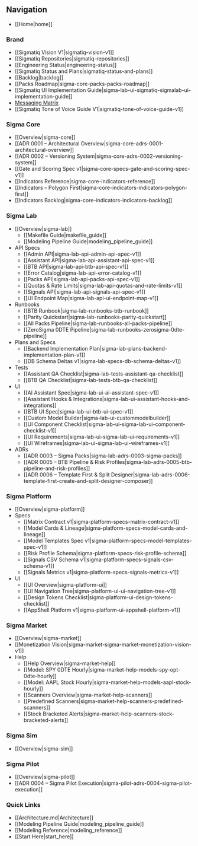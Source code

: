 ## Navigation

- [[Home|home]]

### Brand
- [[Sigmatiq Vision V1|sigmatiq-vision-v1]]
- [[Sigmatiq Repositories|sigmatiq-repositories]]
- [[Engineering Status|engineering-status]]
- [[Sigmatiq Status and Plans|sigmatiq-status-and-plans]]
- [[Backlog|backlog]]
- [[Packs Roadmap|sigma-core-packs-packs-roadmap]]
- [[Sigmatiq UI Implementation Guide|sigma-lab-ui-sigmatiq-sigmalab-ui-implementation-guide]]
- [Messaging Matrix](sigmatiq_messaging_matrix_v1.xlsx)
- [[Sigmatiq Tone of Voice Guide V1|sigmatiq-tone-of-voice-guide-v1]]

### Sigma Core
- [[Overview|sigma-core]]
- [[ADR 0001 – Architectural Overview|sigma-core-adrs-0001-architectural-overview]]
- [[ADR 0002 – Versioning System|sigma-core-adrs-0002-versioning-system]]
- [[Gate and Scoring Spec v1|sigma-core-specs-gate-and-scoring-spec-v1]]
- [[Indicators Reference|sigma-core-indicators-reference]]
- [[Indicators – Polygon First|sigma-core-indicators-indicators-polygon-first]]
- [[Indicators Backlog|sigma-core-indicators-indicators-backlog]]

### Sigma Lab
- [[Overview|sigma-lab]]
  - [[Makefile Guide|makefile_guide]]
  - [[Modeling Pipeline Guide|modeling_pipeline_guide]]
- API Specs
  - [[Admin API|sigma-lab-api-admin-api-spec-v1]]
  - [[Assistant API|sigma-lab-api-assistant-api-spec-v1]]
  - [[BTB API|sigma-lab-api-btb-api-spec-v1]]
  - [[Error Catalog|sigma-lab-api-error-catalog-v1]]
  - [[Packs API|sigma-lab-api-packs-api-spec-v1]]
  - [[Quotas & Rate Limits|sigma-lab-api-quotas-and-rate-limits-v1]]
  - [[Signals API|sigma-lab-api-signals-api-spec-v1]]
  - [[UI Endpoint Map|sigma-lab-api-ui-endpoint-map-v1]]
- Runbooks
  - [[BTB Runbook|sigma-lab-runbooks-btb-runbook]]
  - [[Parity Quickstart|sigma-lab-runbooks-parity-quickstart]]
  - [[All Packs Pipeline|sigma-lab-runbooks-all-packs-pipeline]]
  - [[ZeroSigma 0DTE Pipeline|sigma-lab-runbooks-zerosigma-0dte-pipeline]]
- Plans and Specs
  - [[Backend Implementation Plan|sigma-lab-plans-backend-implementation-plan-v1]]
  - [[DB Schema Deltas v1|sigma-lab-specs-db-schema-deltas-v1]]
- Tests
  - [[Assistant QA Checklist|sigma-lab-tests-assistant-qa-checklist]]
  - [[BTB QA Checklist|sigma-lab-tests-btb-qa-checklist]]
- UI
  - [[AI Assistant Spec|sigma-lab-ui-ai-assistant-spec-v1]]
  - [[Assistant Hooks & Integrations|sigma-lab-ui-assistant-hooks-and-integrations]]
  - [[BTB UI Spec|sigma-lab-ui-btb-ui-spec-v1]]
  - [[Custom Model Builder|sigma-lab-ui-custommodelbuilder]]
  - [[UI Component Checklist|sigma-lab-ui-sigma-lab-ui-component-checklist-v1]]
  - [[UI Requirements|sigma-lab-ui-sigma-lab-ui-requirements-v1]]
  - [[UI Wireframes|sigma-lab-ui-sigma-lab-ui-wireframes-v1]]
- ADRs
  - [[ADR 0003 – Sigma Packs|sigma-lab-adrs-0003-sigma-packs]]
  - [[ADR 0005 – BTB Pipeline & Risk Profiles|sigma-lab-adrs-0005-btb-pipeline-and-risk-profiles]]
  - [[ADR 0006 – Template First & Split Designer|sigma-lab-adrs-0006-template-first-create-and-split-designer-composer]]

### Sigma Platform
- [[Overview|sigma-platform]]
- Specs
  - [[Matrix Contract v1|sigma-platform-specs-matrix-contract-v1]]
  - [[Model Cards & Lineage|sigma-platform-specs-model-cards-and-lineage]]
  - [[Model Templates Spec v1|sigma-platform-specs-model-templates-spec-v1]]
  - [[Risk Profile Schema|sigma-platform-specs-risk-profile-schema]]
  - [[Signals CSV Schema v1|sigma-platform-specs-signals-csv-schema-v1]]
  - [[Signals Metrics v1|sigma-platform-specs-signals-metrics-v1]]
- UI
  - [[UI Overview|sigma-platform-ui]]
  - [[UI Navigation Tree|sigma-platform-ui-ui-navigation-tree-v1]]
  - [[Design Tokens Checklist|sigma-platform-ui-design-tokens-checklist]]
  - [[AppShell Platform v1|sigma-platform-ui-appshell-platform-v1]]

### Sigma Market
- [[Overview|sigma-market]]
- [[Monetization Vision|sigma-market-sigma-market-monetization-vision-v1]]
- Help
  - [[Help Overview|sigma-market-help]]
  - [[Model: SPY 0DTE Hourly|sigma-market-help-models-spy-opt-0dte-hourly]]
  - [[Model: AAPL Stock Hourly|sigma-market-help-models-aapl-stock-hourly]]
  - [[Scanners Overview|sigma-market-help-scanners]]
  - [[Predefined Scanners|sigma-market-help-scanners-predefined-scanners]]
  - [[Stock Bracketed Alerts|sigma-market-help-scanners-stock-bracketed-alerts]]

### Sigma Sim
- [[Overview|sigma-sim]]

### Sigma Pilot
- [[Overview|sigma-pilot]]
- [[ADR 0004 – Sigma Pilot Execution|sigma-pilot-adrs-0004-sigma-pilot-execution]]

### Quick Links
- [[Architecture.md|Architecture]]
- [[Modeling Pipeline Guide|modeling_pipeline_guide]]
- [[Modeling Reference|modeling_reference]]
- [[Start Here|start_here]]
